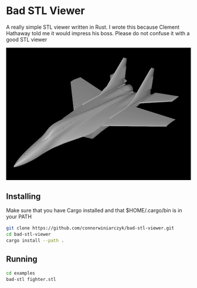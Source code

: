 # Bad STL Viewer

A really simple STL viewer written in Rust. I wrote this because Clement Hathaway told me it would impress his boss. Please do not confuse it with a good STL viewer

![](screenshots/fighter.png)

## Installing

Make sure that you have Cargo installed and that $HOME/.cargo/bin is in your PATH

```bash
git clone https://github.com/connorwiniarczyk/bad-stl-viewer.git
cd bad-stl-viewer
cargo install --path .
```

## Running

```bash
cd examples
bad-stl fighter.stl
```
